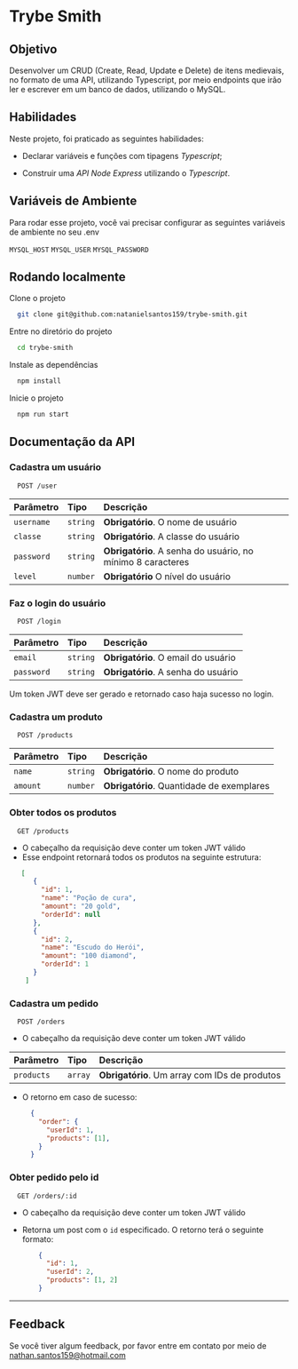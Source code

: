 
# Trybe Smith
## Objetivo
Desenvolver um CRUD (Create, Read, Update e Delete) de itens medievais, no formato de uma API, utilizando Typescript, por meio endpoints que irão ler e escrever em um banco de dados, utilizando o MySQL.

## Habilidades

Neste projeto, foi praticado as seguintes habilidades:
- Declarar variáveis e funções com tipagens _Typescript_;

- Construir uma _API Node Express_ utilizando o _Typescript_.

## Variáveis de Ambiente

Para rodar esse projeto, você vai precisar configurar as seguintes variáveis de ambiente no seu .env

`MYSQL_HOST`
`MYSQL_USER`
`MYSQL_PASSWORD`

## Rodando localmente

Clone o projeto

```bash
  git clone git@github.com:natanielsantos159/trybe-smith.git
```

Entre no diretório do projeto

```bash
  cd trybe-smith
```

Instale as dependências

```bash
  npm install
```

Inicie o projeto

```bash
  npm run start
```


## Documentação da API

### Cadastra um usuário

```http
  POST /user
```

| Parâmetro   | Tipo       | Descrição                           |
| :---------- | :--------- | :---------------------------------- |
| `username` | `string` | **Obrigatório**. O nome de usuário |
| `classe` | `string` | **Obrigatório**. A classe do usuário |
| `password` | `string` | **Obrigatório**. A senha do usuário, no mínimo 8 caracteres|
| `level` | `number` | **Obrigatório** O nível do usuário|


### Faz o login do usuário

```http
  POST /login
```

| Parâmetro   | Tipo       | Descrição                                   |
| :---------- | :--------- | :------------------------------------------ |
| `email`      | `string` | **Obrigatório**. O email do usuário  |
| `password` | `string` | **Obrigatório**. A senha do usuário |

Um token JWT deve ser gerado e retornado caso haja sucesso no login.

### Cadastra um produto

```http
  POST /products
```

| Parâmetro   | Tipo       | Descrição                                   |
| :---------- | :--------- | :------------------------------------------ |
| `name`      | `string` | **Obrigatório**. O nome do produto  |
| `amount` | `number` | **Obrigatório**. Quantidade de exemplares |

###  Obter todos os produtos

```http
  GET /products
```
- O cabeçalho da requisição deve conter um token JWT válido
- Esse endpoint retornará todos os produtos na seguinte estrutura:

```json
   [
      {
        "id": 1,
        "name": "Poção de cura",
        "amount": "20 gold",
        "orderId": null
      },
      {
        "id": 2,
        "name": "Escudo do Herói",
        "amount": "100 diamond",
        "orderId": 1
      }
    ]
```

### Cadastra um pedido

```http
  POST /orders
```
- O cabeçalho da requisição deve conter um token JWT válido

| Parâmetro   | Tipo       | Descrição                                   |
| :---------- | :--------- | :------------------------------------------ |
| `products`      | `array` | **Obrigatório**. Um array com IDs de produtos  |

  - O retorno em caso de sucesso:
    ```json
      {
        "order": {
          "userId": 1,
          "products": [1],
        }
      }
    ```

###  Obter pedido pelo id

```http
  GET /orders/:id
```
- O cabeçalho da requisição deve conter um token JWT válido
- Retorna um post com o `id` especificado. O retorno terá o seguinte formato:

  ```json
      {
        "id": 1,
        "userId": 2,
        "products": [1, 2]
      }
    ```

---
## Feedback

Se você tiver algum feedback, por favor entre em contato por meio de nathan.santos159@hotmail.com
